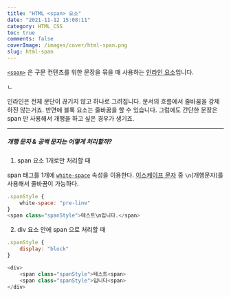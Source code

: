 ```yaml
---
title: "HTML <span> 요소"
date: "2021-11-12 15:08:11"
category: HTML_CSS
toc: true
comments: false
coverImage: /images/cover/html-span.png
slug: html-span
---
```


[`<span>`](https://developer.mozilla.org/ko/docs/Web/HTML/Element/span) 은 구문 컨텐츠를 위한 문장을 묶을 때 사용하는 [인라인 요소](https://developer.mozilla.org/ko/docs/Web/HTML/Inline_elements)입니다.


<!-- more -->ㄴ

인라인은 전체 문단이 끊기지 않고 하나로 그려집니다. 문서의 흐름에서 줄바꿈을 강제하진 않는거죠.
반면에 블록 요소는 줄바꿈을 할 수 있습니다. 그럼에도 간단한 문장은 span 만 사용해서 개행을 하고 싶은 경우가 생기죠.

---

##### 개행 문자 & 공백 문자는 어떻게 처리할까?

1. span 요소 1개로만 처리할 때

span 태그를 1개에 [`white-space`](https://developer.mozilla.org/ko/docs/Web/CSS/white-space) 속성을 이용한다.
[이스케이프 문자](https://ko.wikipedia.org/wiki/%EC%9D%B4%EC%8A%A4%EC%BC%80%EC%9D%B4%ED%94%84_%EB%AC%B8%EC%9E%90) 중 `\n`(개행문자)를 사용해서 줄바꿈이 가능하다.

```js
.spanStyle {
    white-space: "pre-line"
}
<span class="spanStyle">테스트\n입니다.</span>
```

2. div 요소 안에 span 으로 처리할 때

```js
.spanStyle {
    display: "block"
}

<div>
    <span class="spanStyle">테스트<span>
    <span class="spanStyle">입니다<span>
</div>
```
